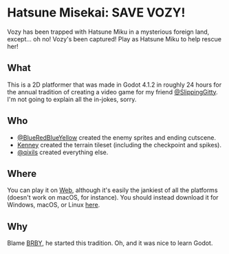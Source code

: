 # Hatsune Misekai: SAVE VOZY!
Vozy has been trapped with Hatsune Miku in a mysterious foreign land, except... oh no! Vozy's been captured! Play as Hatsune Miku to help rescue her!

## What
This is a 2D platformer that was made in Godot 4.1.2 in roughly 24 hours for the annual tradition of creating a video game for my friend [@SlippingGitty](https://github.com/SlippingGitty).
I'm not going to explain all the in-jokes, sorry.

## Who
- [@BlueRedBlueYellow](https://github.com/BlueRedBlueYellow) created the enemy sprites and ending cutscene.
- [Kenney](https://kenney.nl/) created the terrain tileset (including the checkpoint and spikes).
- [@qixils](https://github.com/qixils) created everything else.

## Where
You can play it on [Web](https://qixils.dev/HatsuneMisekai), although it's easily the jankiest of all the platforms (doesn't work on macOS, for instance).
You should instead download it for Windows, macOS, or Linux [here](https://github.com/qixils/HatsuneMisekai/releases/latest).

## Why
Blame [BRBY](https://github.com/BlueRedBlueYellow), he started this tradition.
Oh, and it was nice to learn Godot.
